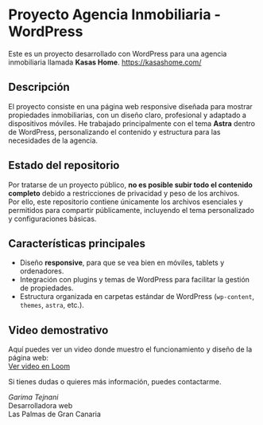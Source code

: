 # Proyecto Agencia Inmobiliaria - WordPress
Este es un proyecto desarrollado con WordPress para una agencia inmobiliaria llamada **Kasas Home**. 
https://kasashome.com/

## Descripción
El proyecto consiste en una página web responsive diseñada para mostrar propiedades inmobiliarias, con un diseño claro, profesional y adaptado a dispositivos móviles.
He trabajado principalmente con el tema **Astra** dentro de WordPress, personalizando el contenido y estructura para las necesidades de la agencia.

## Estado del repositorio
Por tratarse de un proyecto público, **no es posible subir todo el contenido completo** debido a restricciones de privacidad y peso de los archivos.  
Por ello, este repositorio contiene únicamente los archivos esenciales y permitidos para compartir públicamente, incluyendo el tema personalizado y configuraciones básicas.

## Características principales
- Diseño **responsive**, para que se vea bien en móviles, tablets y ordenadores.  
- Integración con plugins y temas de WordPress para facilitar la gestión de propiedades.  
- Estructura organizada en carpetas estándar de WordPress (`wp-content`, `themes`, `astra`, etc.).

## Video demostrativo
Aquí puedes ver un video donde muestro el funcionamiento y diseño de la página web:  
[Ver video en Loom](https://www.loom.com/share/d9f3c29df97442779de2a5f0bf1bcad9?sid=dae1fe82-8881-4eae-af0c-707d492c30ba)

Si tienes dudas o quieres más información, puedes contactarme.

*Garima Tejnani*  
Desarrolladora web  
Las Palmas de Gran Canaria
